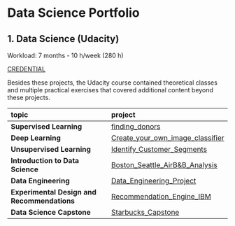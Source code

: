 # Data Science Portfolio


## 1. Data Science (Udacity)
Workload: 7 months - 10 h/week (280 h) 

[CREDENTIAL](https://graduation.udacity.com/confirm/VRFNCE3P)

Besides these projects, the Udacity course contained theoretical classes and multiple practical exercises that covered additional content beyond these projects.

| topic | project |
|:-------|:-------|
|**Supervised Learning**|[finding_donors](https://github.com/gonzalo-munillag/UDACITY_DataScience/blob/master/finding_donors/finding_donors.ipynb)|
|**Deep Learning**|[Create_your_own_image_classifier](https://github.com/gonzalo-munillag/UDACITY_DataScience/blob/master/Create_your_own_image_classifier/Image%20Classifier%20Project.ipynb)|
|**Unsupervised Learning**|[Identify_Customer_Segments](https://github.com/gonzalo-munillag/UDACITY_DataScience/blob/master/Identity_Customer_Segments/Identify_Customer_Segments.ipynb)|
|**Introduction to Data Science**|[Boston_Seattle_AirB&B_Analysis](https://github.com/gonzalo-munillag/UDACITY_DataScience/tree/master/Boston_Seattle_AirB%26B_Anaylsis)|
|**Data Engineering**|[Data_Engineering_Project](https://github.com/gonzalo-munillag/UDACITY_DataScience/tree/master/Data_Engineering_Project)|
|**Experimental Design and Recommendations**|[Recommendation_Engine_IBM](https://github.com/gonzalo-munillag/UDACITY_DataScience/blob/master/Recommendation_Engine_IBM/Recommendations_with_IBM.ipynb)|
|**Data Science Capstone**|[Starbucks_Capstone](https://github.com/gonzalo-munillag/UDACITY_dataScience/tree/master/Starbucks_Capstone_Challenge)|

